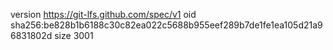version https://git-lfs.github.com/spec/v1
oid sha256:be828b1b6188c30c82ea022c5688b955eef289b7de1fe1ea105d21a96831802d
size 3001
